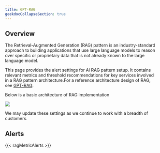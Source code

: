 ```yaml
---
title: GPT-RAG
geekdocCollapseSection: true
---
```


## Overview

The Retrieval-Augmented Generation (RAG) pattern is an industry-standard approach to building applications that use large language models to reason over specific or proprietary data that is not already known to the large language model.

This page provides the alert settings for AI RAG pattern setup. It contains relevant metrics and threshold recommendations for key services involved in a RAG pattern architecture.For a reference architecture design of RAG, see [GPT-RAG](https://github.com/Azure/GPT-RAG).

Below is a basic architecture of RAG implementation

![](https://github.com/Azure/GPT-RAG/blob/main/media/architecture-GPT-RAG-Basic.png?raw=true)

We may update these settings as we continue to work with a breadth of customers.

## Alerts

{{< ragMetricAlerts >}}
